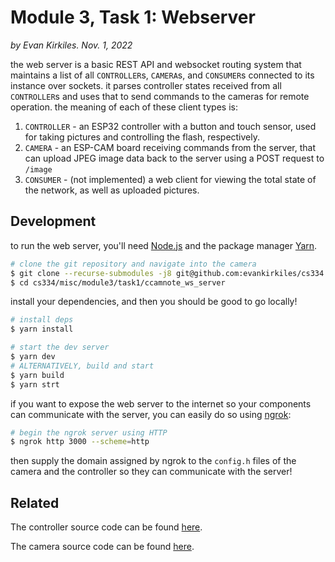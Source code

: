 # Module 3, Task 1: Webserver

_by Evan Kirkiles. Nov. 1, 2022_

the web server is a basic REST API and websocket routing system that maintains a list of all `CONTROLLER`s, `CAMERA`s, and `CONSUMER`s connected to its instance over sockets. it parses controller states received from all `CONTROLLER`s and uses that to send commands to the cameras for remote operation. the meaning of each of these client types is:

1. `CONTROLLER` - an ESP32 controller with a button and touch sensor, used for taking pictures and controlling the flash, respectively.
2. `CAMERA` - an ESP-CAM board receiving commands from the server, that can upload JPEG image data back to the server using a POST request to `/image`
3. `CONSUMER` - (not implemented) a web client for viewing the total state of the network, as well as uploaded pictures.

## Development

to run the web server, you'll need [Node.js](https://nodejs.org/en/) and the package manager [Yarn](https://yarnpkg.com).

```bash
# clone the git repository and navigate into the camera
$ git clone --recurse-submodules -j8 git@github.com:evankirkiles/cs334.git
$ cd cs334/misc/module3/task1/ccamnote_ws_server
```

install your dependencies, and then you should be good to go locally!

```bash
# install deps
$ yarn install

# start the dev server
$ yarn dev
# ALTERNATIVELY, build and start
$ yarn build
$ yarn strt
```

if you want to expose the web server to the internet so your components can communicate with the server, you can easily do so using [ngrok](https://ngrok.com):

```bash
# begin the ngrok server using HTTP
$ ngrok http 3000 --scheme=http
```

then supply the domain assigned by ngrok to the `config.h` files of the camera and the controller so they can communicate with the server!

## Related

The controller source code can be found [here](https://github.com/evankirkiles/cs334/tree/master/misc/module3/task1/ccamnote_esp32_controller).

The camera source code can be found [here](https://github.com/evankirkiles/cs334/tree/master/misc/module3/task1/ccamnote_esp32_camera).
